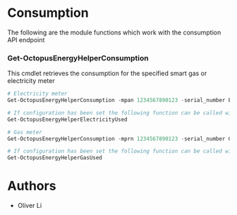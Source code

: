 # Consumption

The following are the module functions which work with the consumption API endpoint

### Get-OctopusEnergyHelperConsumption
This cmdlet retrieves the consumption for the specified smart gas or electricity meter

```powershell
# Electricity meter
Get-OctopusEnergyHelperConsumption -mpan 1234567890123 -serial_number EM123456789

# If configuration has been set the following function can be called with no parameters
Get-OctopusEnergyHelperElectricityUsed

# Gas meter
Get-OctopusEnergyHelperConsumption -mprn 1234567890123 -serial_number GM123456789

# If configuration has been set the following function can be called with no parameters
Get-OctopusEnergyHelperGasUsed
```

# Authors
- Oliver Li